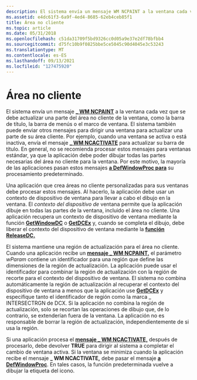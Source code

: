 ```yaml
---
description: El sistema envía un mensaje WM NCPAINT a la ventana cada vez que se debe actualizar una parte del área no cliente de la ventana, como la barra de título, la barra de menús o el marco \_ de ventana.
ms.assetid: e4dc61f3-6a9f-4ed4-8685-62eb4ceb85f1
title: Área no cliente
ms.topic: article
ms.date: 05/31/2018
ms.openlocfilehash: c51da31709f5bd9326cc0d05a9e37e2df78bfbb4
ms.sourcegitcommit: d75fc10b9f0825bbe5ce5045c90d4045e3c53243
ms.translationtype: MT
ms.contentlocale: es-ES
ms.lasthandoff: 09/13/2021
ms.locfileid: "127475920"
---
```

# <a name="nonclient-area"></a>Área no cliente

El sistema envía un mensaje [**\_ WM NCPAINT**](wm-ncpaint.md) a la ventana cada vez que se debe actualizar una parte del área no cliente de la ventana, como la barra de título, la barra de menús o el marco de ventana. El sistema también puede enviar otros mensajes para dirigir una ventana para actualizar una parte de su área cliente. Por ejemplo, cuando una ventana se activa o está inactiva, envía el mensaje [**\_ WM NCACTIVATE**](../winmsg/wm-ncactivate.md) para actualizar su barra de título. En general, no se recomienda procesar estos mensajes para ventanas estándar, ya que la aplicación debe poder dibujar todas las partes necesarias del área no cliente para la ventana. Por este motivo, la mayoría de las aplicaciones pasan estos mensajes [**a DefWindowProc para**](/windows/desktop/api/winuser/nf-winuser-defwindowproca) su procesamiento predeterminado.

Una aplicación que crea áreas no cliente personalizadas para sus ventanas debe procesar estos mensajes. Al hacerlo, la aplicación debe usar un contexto de dispositivo de ventana para llevar a cabo el dibujo en la ventana. El *contexto del dispositivo de* ventana permite que la aplicación dibuje en todas las partes de la ventana, incluido el área no cliente. Una aplicación recupera un contexto de dispositivo de ventana mediante la función [**GetWindowDC**](/windows/desktop/api/Winuser/nf-winuser-getwindowdc) o [**GetDCEx**](/windows/desktop/api/Winuser/nf-winuser-getdcex) y, cuando se completa el dibujo, debe liberar el contexto del dispositivo de ventana mediante la [**función ReleaseDC.**](/windows/desktop/api/Winuser/nf-winuser-releasedc)

El sistema mantiene una región de actualización para el área no cliente. Cuando una aplicación recibe un [**mensaje \_ WM NCPAINT,**](wm-ncpaint.md) el parámetro *wParam* contiene un identificador para una región que define las dimensiones de la región de actualización. La aplicación puede usar el identificador para combinar la región de actualización con la región de recorte para el contexto del dispositivo de ventana. El sistema no combina automáticamente la región de actualización al recuperar el contexto del dispositivo de ventana a menos que la aplicación use [**GetDCEx**](/windows/desktop/api/Winuser/nf-winuser-getdcex) y especifique tanto el identificador de región como la marca \_ INTERSECTRGN de DCX. Si la aplicación no combina la región de actualización, solo se recortan las operaciones de dibujo que, de lo contrario, se extenderían fuera de la ventana. La aplicación no es responsable de borrar la región de actualización, independientemente de si usa la región.

Si una aplicación procesa el [**mensaje \_ WM NCACTIVATE,**](../winmsg/wm-ncactivate.md) después de procesarlo, debe devolver **TRUE** para dirigir al sistema a completar el cambio de ventana activa. Si la ventana se minimiza cuando la aplicación recibe el mensaje **\_ WM NCACTIVATE,** debe pasar el mensaje [**a DefWindowProc**](/windows/desktop/api/winuser/nf-winuser-defwindowproca). En tales casos, la función predeterminada vuelve a dibujar la etiqueta del icono.

 

 
